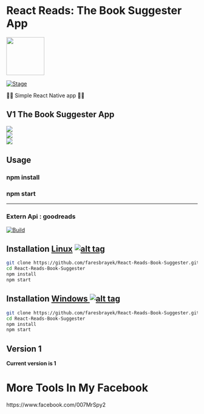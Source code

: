 <h1>React Reads: The Book Suggester App</h1>
<img src="https://cdn4.iconfinder.com/data/icons/logos-3/600/React.js_logo-512.png" data-canonical-src="https://upload.wikimedia.org/wikipedia/commons/thumb/c/cf/Angular_full_color_logo.svg/1200px-Angular_full_color_logo.svg.png" width="100" height="100" >

<p><a href="https://github.com/faresbrayek/ktob/"></a>
<a href="https://github.com/faresbrayek/ktob/"><img src="https://img.shields.io/badge/Release-Stable-orange.svg" alt="Stage" data-canonical-src="https://img.shields.io/badge/Release-Stable-orange.svg" style="max-width:100%;"></a>
<p> 🐱‍💻 Simple React Native app  🐱‍💻  </p>

<h2>V1 The Book Suggester App </h2>
<div class="row">
  <div class="column">
<img src="https://i.ibb.co/3R3Fr9c/image.png" data-canonical-src="https://i.ibb.co/3R3Fr9c/image.png" style="max-width:100%;">
     </div>
  <div class="column">

<img src="https://i.ibb.co/KwQJqwq/image.png" data-canonical-src="https://i.ibb.co/KwQJqwq/image.png" style="max-width:100%;">
     </div>
  <div class="column">

<img src="https://i.ibb.co/ZLBnRjr/image.png" data-canonical-src="https://i.ibb.co/ZLBnRjr/image.png" style="max-width:100%;">
  </div>
</div>


<h2>Usage</h2>
<h3>npm install</h3>
<h3>npm start</h3>
<hr>
<h3>Extern Api : goodreads </h3>
<a href="https://www.goodreads.com/book/show/"><img src="https://i.ibb.co/S7HJT1v/image.png" alt="Build" data-canonical-src="https://i.ibb.co/S7HJT1v/image.png" style="max-width:100%;"></a></p>


## Installation [Linux](https://wikipedia.org/wiki/Linux) [![alt tag](http://icons.iconarchive.com/icons/dakirby309/simply-styled/32/OS-Linux-icon.png)](https://fr.wikipedia.org/wiki/Linux)

```bash
git clone https://github.com/faresbrayek/React-Reads-Book-Suggester.git
cd React-Reads-Book-Suggester
npm install
npm start
```

## Installation [Windows ](https://wikipedia.org/wiki/Microsoft_Windows)[![alt tag](http://icons.iconarchive.com/icons/tatice/cristal-intense/32/Windows-icon.png)](https://fr.wikipedia.org/wiki/Microsoft_Windows)
```bash
git clone https://github.com/faresbrayek/React-Reads-Book-Suggester.git
cd React-Reads-Book-Suggester
npm install
npm start
```
<h2>Version 1</h2>
<strong>Current version is 1</strong>
 <h1>More Tools In My Facebook</h1>
https://www.facebook.com/007MrSpy2
